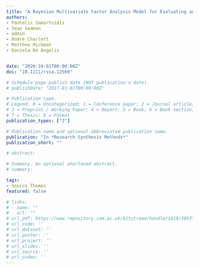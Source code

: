 ```yaml
---
title: "A Bayesian Multivariate Factor Analysis Model for Evaluating an Intervention by Using Observational Time Series Data on Multiple Outcomes"
authors:
- Pantelis Samartsidis
- Sean Seaman
- admin
- André Charlett
- Matthew Hickman
- Daniela De Angelis


date: "2020-10-01T00:00:00Z"
doi: "10.1111/rssa.12569"

# Schedule page publish date (NOT publication's date).
# publishDate: "2017-01-01T00:00:00Z"

# Publication type.
# Legend: 0 = Uncategorized; 1 = Conference paper; 2 = Journal article;
# 3 = Preprint / Working Paper; 4 = Report; 5 = Book; 6 = Book section;
# 7 = Thesis; 8 = Patent
publication_types: ["2"]

# Publication name and optional abbreviated publication name.
publication: "In *Research Synthesis Methods*"
publication_short: ""

# abstract: 

# Summary. An optional shortened abstract.
# summary: 

tags:
- Source Themes
featured: false

# links:
# - name: ""
#   url: ""
# url_pdf: https://www.repository.cam.ac.uk/bitstream/handle/1810/305378/rssa.12569.pdf?sequence=3&isAllowed=y
# url_code: ''
# url_dataset: ''
# url_poster: ''
# url_project: ''
# url_slides: ''
# url_source: ''
# url_video: ''
---
```






